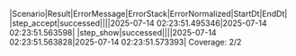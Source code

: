 |Scenario|Result|ErrorMessage|ErrorStack|ErrorNormalized|StartDt|EndDt|
|step_accept|successed||||2025-07-14 02:23:51.495346|2025-07-14 02:23:51.563598|
|step_show|successed||||2025-07-14 02:23:51.563828|2025-07-14 02:23:51.573393|
Coverage: 2/2
